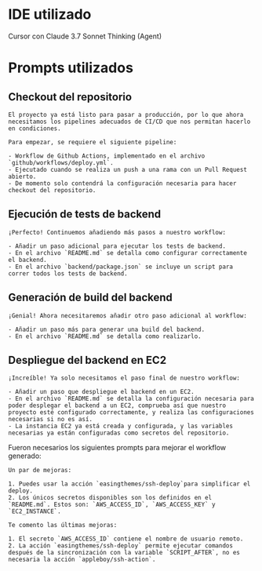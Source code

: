 # IDE utilizado

Cursor con Claude 3.7 Sonnet Thinking (Agent)

# Prompts utilizados

## Checkout del repositorio

```
El proyecto ya está listo para pasar a producción, por lo que ahora necesitamos los pipelines adecuados de CI/CD que nos permitan hacerlo en condiciones.

Para empezar, se requiere el siguiente pipeline:

- Workflow de Github Actions, implementado en el archivo `github/workflows/deploy.yml`.
- Ejecutado cuando se realiza un push a una rama con un Pull Request abierto.
- De momento solo contendrá la configuración necesaria para hacer checkout del repositorio.
```

## Ejecución de tests de backend

```
¡Perfecto! Continuemos añadiendo más pasos a nuestro workflow:

- Añadir un paso adicional para ejecutar los tests de backend.
- En el archivo `README.md` se detalla como configurar correctamente el backend.
- En el archivo `backend/package.json` se incluye un script para correr todos los tests de backend.
```

## Generación de build del backend

```
¡Genial! Ahora necesitaremos añadir otro paso adicional al workflow:

- Añadir un paso más para generar una build del backend.
- En el archivo `README.md` se detalla como realizarlo.
```

## Despliegue del backend en EC2

```
¡Increíble! Ya solo necesitamos el paso final de nuestro workflow:

- Añadir un paso que despliegue el backend en un EC2.
- En el archivo `README.md` se detalla la configuración necesaria para poder desplegar el backend a un EC2, comprueba así que nuestro proyecto esté configurado correctamente, y realiza las configuraciones necesarias si no es así.
- La instancia EC2 ya está creada y configurada, y las variables necesarias ya están configuradas como secretos del repositorio.
```

Fueron necesarios los siguientes prompts para mejorar el workflow generado:

```
Un par de mejoras:

1. Puedes usar la acción `easingthemes/ssh-deploy`para simplificar el deploy.
2. Los únicos secretos disponibles son los definidos en el `README.md`. Estos son: `AWS_ACCESS_ID`, `AWS_ACCESS_KEY` y `EC2_INSTANCE`.
```

```
Te comento las últimas mejoras:

1. El secreto `AWS_ACCESS_ID` contiene el nombre de usuario remoto.
2. La acción `easingthemes/ssh-deploy` permite ejecutar comandos después de la sincronización con la variable `SCRIPT_AFTER`, no es necesaria la acción `appleboy/ssh-action`.
```

